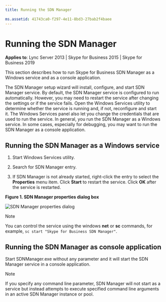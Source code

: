 ```yaml
---
title: Running the SDN Manager
 
ms.assetid: 41743ca0-f297-4e11-8bd3-27bab2f4baee
---
```



# Running the SDN Manager

 
  
    
    

 **Applies to**: Lync Server 2013 | Skype for Business 2015 | Skype for Business 2019

This section describes how to run Skype for Business SDN Manager as a Windows service and as a console application. 
  
The SDN Manager setup wizard will install, configure, and start SDN Manager service. By default, the SDN Manager service is configured to run automatically. However, you may need to restart the service after changing the settings or if the service fails. Open the Windows Services utility to determine whether the service is running and, if not, reconfigure and start it. The Windows Services panel also let you change the credentials that are used to run the service. In general, you run the SDN Manager as a Windows service. In some cases, especially for debugging, you may want to run the SDN Manager as a console application. 

## Running the SDN Manager as a Windows service


1. Start Windows Services utility. 
    
  
2. Search for SDN Manager entry. 
    
  
3. If SDN Manager is not already started, right-click the entry to select the **Properties** menu item. Click **Start** to restart the service. Click **OK** after the service is restarted.
    
  **Figure 1. SDN Manager properties dialog box**

  

  ![SDN Manager properties dialog](../images/5565cc50-7e37-4ba1-84b4-a3aff0a8881a.png)
  

    
> [!NOTE]
> You can control the service using the windows **net** or **sc** commands, for example, `sc start "Skype for Business SDN Manager"`. 

## Running the SDN Manager as console application

Start SDNManager.exe without any parameter and it will start the SDN Manager service in a console application. 
  
    
    

> [!NOTE]
> If you specify any command line parameter, SDN Manager will not start as a service but instead attempts to execute specified command line arguments in an active SDN Manager instance or pool. 
  
    
    


